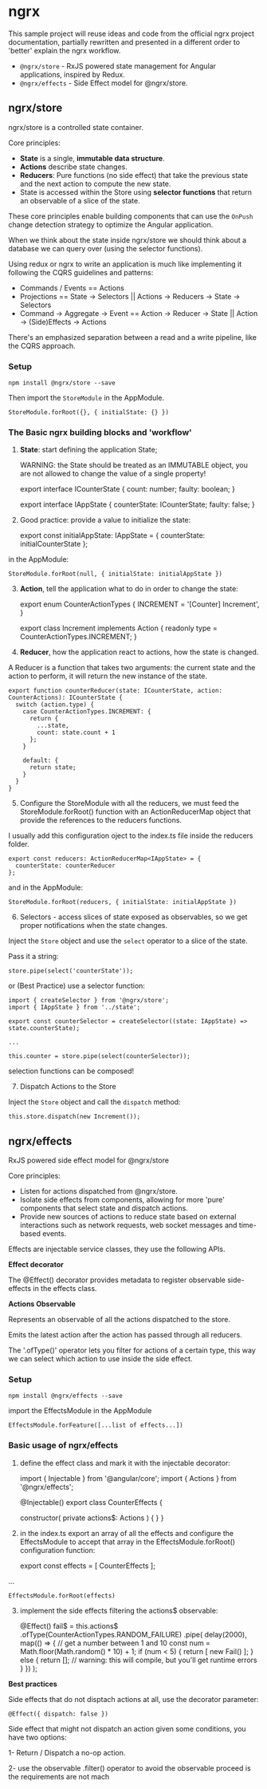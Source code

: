 # ngrx

This sample project will reuse ideas and code from the official ngrx project documentation,
partially rewritten and presented in a different order to 'better' explain the ngrx workflow.

- `@ngrx/store` - RxJS powered state management for Angular applications, inspired by Redux.
- `@ngrx/effects` - Side Effect model for @ngrx/store.

## ngrx/store

ngrx/store is a controlled state container.

Core principles: 

- **State** is a single, **immutable data structure**.
- **Actions** describe state changes.
- **Reducers**: Pure functions (no side effect) that take the previous state and the next action to compute the new state.
- State is accessed within the Store using **selector functions** that return an observable of a slice of the state.

These core principles enable building components that can use the `OnPush` change detection strategy to optimize the Angular application.

When we think about the state inside ngrx/store we should think about a database we can query over (using the selector functions).

Using redux or ngrx to write an application is much like implementing it following the CQRS guidelines and patterns:

- Commands / Events == Actions
- Projections == State -> Selectors || Actions -> Reducers -> State -> Selectors
- Command -> Aggregate -> Event == Action -> Reducer -> State || Action -> (Side)Effects -> Actions

There's an emphasized separation between a read and a write pipeline, like the CQRS approach.

### Setup

    npm install @ngrx/store --save

Then import the `StoreModule` in the AppModule.

    StoreModule.forRoot({}, { initialState: {} })

### The Basic ngrx building blocks and 'workflow'

1) **State**: start defining the application State;
   
   WARNING: the State should be treated as an IMMUTABLE object, you are not allowed to change
            the value of a single property!

    export interface ICounterState {
      count: number;
      faulty: boolean;
    }

    export interface IAppState {
      counterState: ICounterState;
      faulty: false;
    }

2) Good practice: provide a value to initialize the state:

    export const initialAppState: IAppState = {
      counterState: initialCounterState
    };

in the AppModule:

    StoreModule.forRoot(null, { initialState: initialAppState })

3) **Action**, tell the application what to do in order to change the state:

    export enum CounterActionTypes {
      INCREMENT = '[Counter] Increment',
    }

    export class Increment implements Action {
      readonly type = CounterActionTypes.INCREMENT;
    }

4) **Reducer**, how the application react to actions, how the state is changed.

A Reducer is a function that takes two arguments: the current state and the action to perform, it will return the new instance of the state.

    export function counterReducer(state: ICounterState, action: CounterActions): ICounterState {
      switch (action.type) {
        case CounterActionTypes.INCREMENT: {
          return {
            ...state,
            count: state.count + 1
          };
        }

        default: {
          return state;
        }
      }
    }

5) Configure the StoreModule with all the reducers, we must feed the StoreModule.forRoot() function with an ActionReducerMap<TState> object that provide the references to the reducers functions.

I usually add this configuration oject to the index.ts file inside the reducers folder.

    export const reducers: ActionReducerMap<IAppState> = {
      counterState: counterReducer
    };

and in the AppModule:

    StoreModule.forRoot(reducers, { initialState: initialAppState })

6) Selectors - access slices of state exposed as observables, so we get proper notifications when the state changes.

Inject the `Store` object and use the `select` operator to a slice of the state.

Pass it a string:

    store.pipe(select('counterState'));

or (Best Practice) use a selector function:

    import { createSelector } from '@ngrx/store';
    import { IAppState } from '../state';

    export const counterSelector = createSelector((state: IAppState) => state.counterState);

    ...

    this.counter = store.pipe(select(counterSelector));

selection functions can be composed!

7) Dispatch Actions to the Store

Inject the `Store` object and call the `dispatch` method:

    this.store.dispatch(new Increment());

## ngrx/effects

RxJS powered side effect model for @ngrx/store

Core principles: 

- Listen for actions dispatched from @ngrx/store.
- Isolate side effects from components, allowing for more 'pure' components that select state and dispatch actions.
- Provide new sources of actions to reduce state based on external interactions such as network requests, web socket messages and time-based events.

Effects are injectable service classes, they use the following APIs.

**Effect decorator**

The @Effect() decorator provides metadata to register observable side-effects in the effects class.

**Actions Observable**

Represents an observable of all the actions dispatched to the store.

Emits the latest action after the action has passed through all reducers.

The '.ofType()' operator lets you filter for actions of a certain type, this way we can select which action to use inside the side effect.

### Setup

    npm install @ngrx/effects --save

import the EffectsModule in the AppModule

    EffectsModule.forFeature([...list of effects...])

### Basic usage of ngrx/effects

1) define the effect class and mark it with the injectable decorator:

    import { Injectable } from '@angular/core';
    import { Actions } from '@ngrx/effects';

    @Injectable()
    export class CounterEffects {
    
      constructor(
        private actions$: Actions
      ) { }
    }

2) in the index.ts export an array of all the effects and configure the EffectsModule to accept that array in the EffectsModule.forRoot() configuration function:

    export const effects = [ CounterEffects ];

...

    EffectsModule.forRoot(effects)

3) implement the side effects filtering the actions$ observable:

    @Effect()
    fail$ = this.actions$
      .ofType(CounterActionTypes.RANDOM_FAILURE)
      .pipe(
        delay(2000),
        map(() => {
          // get a number between 1 and 10
          const num = Math.floor(Math.random() * 10) + 1;
          if (num < 5) {
            return [
              new Fail()
            ];
          } else {
            return []; // warning: this will compile, but you'll get runtime errors
          }
        })
      );

**Best practices**

Side effects that do not disptach actions at all, use the decorator parameter:

    @Effect({ dispatch: false })

Side effect that might not dispatch an action given some conditions, you have two options:

1- Return / Dispatch a no-op action.

2- use the observable .filter() operator to avoid the observable proceed is the requirements are not mach






